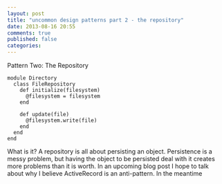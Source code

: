 ```yaml
---
layout: post
title: "uncommon design patterns part 2 - the repository"
date: 2013-08-16 20:55
comments: true
published: false
categories: 
---
```


Pattern Two: The Repository

    module Directory
      class FileRepository
        def initialize(filesystem)
          @filesystem = filesystem
        end

        def update(file)
          @filesystem.write(file)
        end 
      end
    end

What is it?
A repository is all about persisting an object.
Persistence is a messy problem, but having the object to be persisted deal with it creates more problems than it is worth.
In an upcoming blog post I hope to talk about why I believe ActiveRecord is an anti-pattern.
In the meantime
